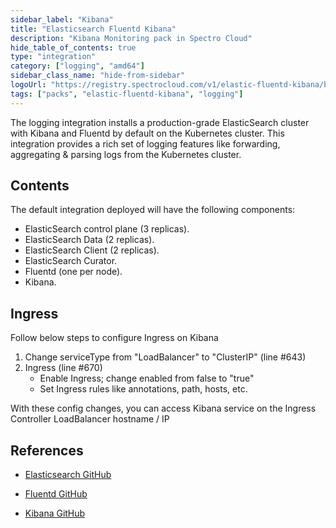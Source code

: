 ```yaml
---
sidebar_label: "Kibana"
title: "Elasticsearch Fluentd Kibana"
description: "Kibana Monitoring pack in Spectro Cloud"
hide_table_of_contents: true
type: "integration"
category: ["logging", "amd64"]
sidebar_class_name: "hide-from-sidebar"
logoUrl: "https://registry.spectrocloud.com/v1/elastic-fluentd-kibana/blobs/sha256:3b6d6486eb216d46164fc8b7cb784b0be6b851a85726f18bdf4450d5ed1386eb?type=image.webp"
tags: ["packs", "elastic-fluentd-kibana", "logging"]
---
```


The logging integration installs a production-grade ElasticSearch cluster with Kibana and Fluentd by default on the
Kubernetes cluster. This integration provides a rich set of logging features like forwarding, aggregating & parsing logs
from the Kubernetes cluster.

## Contents

The default integration deployed will have the following components:

- ElasticSearch control plane (3 replicas).
- ElasticSearch Data (2 replicas).
- ElasticSearch Client (2 replicas).
- ElasticSearch Curator.
- Fluentd (one per node).
- Kibana.

## Ingress

Follow below steps to configure Ingress on Kibana

1. Change serviceType from "LoadBalancer" to "ClusterIP" (line #643)
2. Ingress (line #670)
   - Enable Ingress; change enabled from false to "true"
   - Set Ingress rules like annotations, path, hosts, etc.

With these config changes, you can access Kibana service on the Ingress Controller LoadBalancer hostname / IP

## References

- [Elasticsearch GitHub](https://github.com/helm/charts/tree/master/stable/elasticsearch)

- [Fluentd GitHub](https://github.com/helm/charts/tree/master/stable/fluentd)

- [Kibana GitHub](https://github.com/helm/charts/tree/master/stable/kibana)
